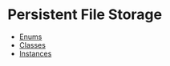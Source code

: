 # Persistent File Storage

* [Enums](/uxp/reference-js/Modules/uxp/Persistent%20File%20Storage/Enums/)
* [Classes](/uxp/reference-js/Modules/uxp/Persistent%20File%20Storage/Classes/)
* [Instances](/uxp/reference-js/Modules/uxp/Persistent%20File%20Storage/Instances/)

